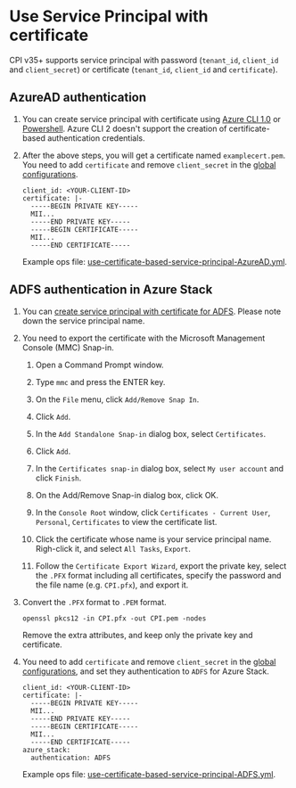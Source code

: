 # Use Service Principal with certificate

CPI v35+ supports service principal with password (`tenant_id`, `client_id` and `client_secret`) or certificate (`tenant_id`, `client_id` and `certificate`).

## AzureAD authentication

1. You can create service principal with certificate using [Azure CLI 1.0](https://docs.microsoft.com/en-us/azure/azure-resource-manager/resource-group-authenticate-service-principal-cli#create-service-principal-with-certificate) or [Powershell](https://docs.microsoft.com/en-us/azure/azure-resource-manager/resource-group-authenticate-service-principal#create-service-principal-with-self-signed-certificate). Azure CLI 2 doesn't support the creation of certificate-based authentication credentials.

1. After the above steps, you will get a certificate named `examplecert.pem`. You need to add `certificate` and remove `client_secret` in the [global configurations](https://bosh.io/docs/azure-cpi.html#global).

    ```
    client_id: <YOUR-CLIENT-ID>
    certificate: |-
      -----BEGIN PRIVATE KEY-----
      MII...
      -----END PRIVATE KEY-----
      -----BEGIN CERTIFICATE-----
      MII...
      -----END CERTIFICATE-----
    ```

    Example ops file: [use-certificate-based-service-principal-AzureAD.yml](./use-certificate-based-service-principal-AzureAD.yml).

## ADFS authentication in Azure Stack

1. You can [create service principal with certificate for ADFS](https://docs.microsoft.com/en-us/azure/azure-stack/azure-stack-create-service-principals#create-service-principal-for-ad-fs). Please note down the service principal name.

1. You need to export the certificate with the Microsoft Management Console (MMC) Snap-in.

    1. Open a Command Prompt window.

    1. Type `mmc` and press the ENTER key.

    1. On the `File` menu, click `Add/Remove Snap In`.

    1. Click `Add`.

    1. In the `Add Standalone Snap-in` dialog box, select `Certificates`.

    1. Click `Add`.

    1. In the `Certificates snap-in` dialog box, select `My user account` and click `Finish`.

    1. On the Add/Remove Snap-in dialog box, click OK.

    1. In the `Console Root` window, click `Certificates - Current User`, `Personal`, `Certificates` to view the certificate list.

    1. Click the certificate whose name is your service principal name. Righ-click it, and select `All Tasks`, `Export`.

    1. Follow the `Certificate Export Wizard`, export the private key, select the `.PFX` format including all certificates, specify the password and the file name (e.g. `CPI.pfx`), and export it.

1. Convert the `.PFX` format to `.PEM` format.

    ```
    openssl pkcs12 -in CPI.pfx -out CPI.pem -nodes
    ```

    Remove the extra attributes, and keep only the private key and certificate.

1. You need to add `certificate` and remove `client_secret` in the [global configurations](https://bosh.io/docs/azure-cpi.html#global), and set they authentication to `ADFS` for Azure Stack.

    ```
    client_id: <YOUR-CLIENT-ID>
    certificate: |-
      -----BEGIN PRIVATE KEY-----
      MII...
      -----END PRIVATE KEY-----
      -----BEGIN CERTIFICATE-----
      MII...
      -----END CERTIFICATE-----
    azure_stack:
      authentication: ADFS
    ```

    Example ops file: [use-certificate-based-service-principal-ADFS.yml](./use-certificate-based-service-principal-ADFS.yml).
